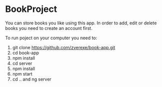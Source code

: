 # BookProject

You can store books you like using this app. In order to add, edit or delete books you need to create an account first.

To run poject on your computer you need to: 
1) git clone https://github.com/zverexe/book-app.git
2) cd book-app
3) npm install
4) cd server
5) npm install
6) npm start
7) cd .. and ng server

